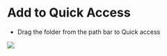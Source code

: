 # Add to Quick Access

- Drag the folder from the path bar to Quick access

![](https://i.imgur.com/IUdAiHt.png)
